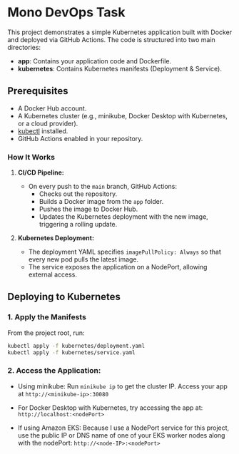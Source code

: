 # Mono DevOps Task

This project demonstrates a simple Kubernetes application built with Docker and deployed via GitHub Actions. The code is structured into two main directories:

- **app**: Contains your application code and Dockerfile.
- **kubernetes**: Contains Kubernetes manifests (Deployment & Service).

## Prerequisites

- A Docker Hub account.
- A Kubernetes cluster (e.g., minikube, Docker Desktop with Kubernetes, or a cloud provider).
- [kubectl](https://kubernetes.io/docs/tasks/tools/) installed.
- GitHub Actions enabled in your repository.

### How It Works

1. **CI/CD Pipeline:**
   - On every push to the `main` branch, GitHub Actions:
     - Checks out the repository.
     - Builds a Docker image from the `app` folder.
     - Pushes the image to Docker Hub.
     - Updates the Kubernetes deployment with the new image, triggering a rolling update.

2. **Kubernetes Deployment:**
   - The deployment YAML specifies `imagePullPolicy: Always` so that every new pod pulls the latest image.
   - The service exposes the application on a NodePort, allowing external access.

## Deploying to Kubernetes

### 1. Apply the Manifests

From the project root, run:

```bash
kubectl apply -f kubernetes/deployment.yaml
kubectl apply -f kubernetes/service.yaml
```

### 2. Access the Application:

- Using minikube:
Run `minikube ip` to get the cluster IP.
Access your app at `http://<minikube-ip>:30080`

- For Docker Desktop with Kubernetes, try accessing the app at:
`http://localhost:<nodePort>`

- If using Amazon EKS:
Because I use a NodePort service for this project, use the public IP or DNS name of one of your EKS worker nodes along with the nodePort:
`http://<node-IP>:<nodePort>`
